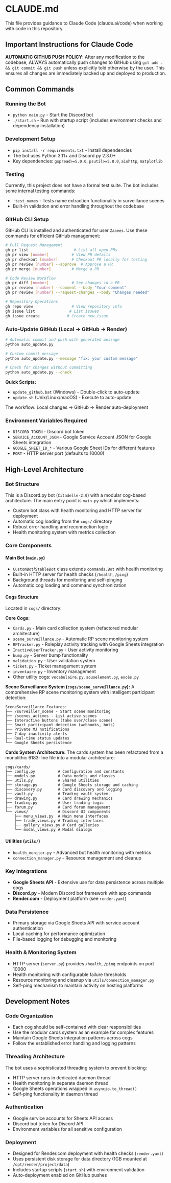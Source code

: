 # CLAUDE.md

This file provides guidance to Claude Code (claude.ai/code) when working with code in this repository.

## Important Instructions for Claude Code

**AUTOMATIC GITHUB PUSH POLICY**: After any modification to the codebase, ALWAYS automatically push changes to GitHub using `git add . && git commit && git push` unless explicitly told otherwise by the user. This ensures all changes are immediately backed up and deployed to production.

## Common Commands

### Running the Bot
- `python main.py` - Start the Discord bot
- `./start.sh` - Run with startup script (includes environment checks and dependency installation)

### Development Setup
- `pip install -r requirements.txt` - Install dependencies
- The bot uses Python 3.11+ and Discord.py 2.3.0+
- Key dependencies: `gspread>=5.0.0`, `psutil>=5.8.0`, `aiohttp`, `matplotlib`

### Testing
Currently, this project does not have a formal test suite. The bot includes some internal testing commands:
- `!test_names` - Tests name extraction functionality in surveillance scenes
- Built-in validation and error handling throughout the codebase

### GitHub CLI Setup
GitHub CLI is installed and authenticated for user `Zaaees`. Use these commands for efficient GitHub management:

```bash
# Pull Request Management
gh pr list                    # List all open PRs
gh pr view [number]          # View PR details
gh pr checkout [number]      # Checkout PR locally for testing
gh pr review [number] --approve  # Approve a PR
gh pr merge [number]         # Merge a PR

# Code Review Workflow
gh pr diff [number]          # See changes in a PR
gh pr review [number] --comment --body "Your comment"
gh pr review [number] --request-changes --body "Changes needed"

# Repository Operations
gh repo view                 # View repository info
gh issue list               # List issues
gh issue create            # Create new issue
```

### Auto-Update GitHub (Local → GitHub → Render)
```bash
# Automatic commit and push with generated message
python auto_update.py

# Custom commit message
python auto_update.py --message "fix: your custom message"

# Check for changes without committing
python auto_update.py --check
```

**Quick Scripts:**
- `update_github.bat` (Windows) - Double-click to auto-update
- `update.sh` (Unix/Linux/macOS) - Execute to auto-update

The workflow: Local changes → GitHub → Render auto-deployment

### Environment Variables Required
- `DISCORD_TOKEN` - Discord bot token
- `SERVICE_ACCOUNT_JSON` - Google Service Account JSON for Google Sheets integration
- `GOOGLE_SHEET_ID_*` - Various Google Sheet IDs for different features
- `PORT` - HTTP server port (defaults to 10000)

## High-Level Architecture

### Bot Structure
This is a Discord.py bot (`Citadelle-2.0`) with a modular cog-based architecture. The main entry point is `main.py` which implements:

- Custom bot class with health monitoring and HTTP server for deployment
- Automatic cog loading from the `cogs/` directory
- Robust error handling and reconnection logic
- Health monitoring system with metrics collection

### Core Components

#### Main Bot (`main.py`)
- `CustomBot`/`StableBot` class extends `commands.Bot` with health monitoring
- Built-in HTTP server for health checks (`/health`, `/ping`)
- Background threads for monitoring and self-pinging
- Automatic cog loading and command synchronization

#### Cogs Structure
Located in `cogs/` directory:

**Core Cogs:**
- `Cards.py` - Main card collection system (refactored modular architecture)
- `scene_surveillance.py` - Automatic RP scene monitoring system
- `RPTracker.py` - Roleplay activity tracking with Google Sheets integration
- `InactiveUserTracker.py` - User activity monitoring
- `bump.py` - Server bump functionality
- `validation.py` - User validation system
- `ticket.py` - Ticket management system
- `inventaire.py` - Inventory management
- Other utility cogs: `vocabulaire.py`, `souselement.py`, `excès.py`

**Scene Surveillance System (`cogs/scene_surveillance.py`):**
A comprehensive RP scene monitoring system with intelligent participant detection:

```
SceneSurveillance Features:
├── /surveiller_scene - Start scene monitoring
├── /scenes_actives - List active scenes
├── Interactive buttons (take over/close scene)
├── Smart participant detection (webhooks, bots)
├── Private MJ notifications
├── 7-day inactivity alerts
├── Real-time status updates
└── Google Sheets persistence
```

**Cards System Architecture:**
The cards system has been refactored from a monolithic 6183-line file into a modular architecture:

```
cogs/cards/
├── config.py          # Configuration and constants
├── models.py          # Data models and classes  
├── utils.py           # Shared utilities
├── storage.py         # Google Sheets storage and caching
├── discovery.py       # Card discovery and logging
├── vault.py           # Trading vault system
├── drawing.py         # Card drawing mechanics
├── trading.py         # User trading logic
├── forum.py           # Card forum management
└── views/             # Discord UI components
    ├── menu_views.py  # Main menu interfaces
    ├── trade_views.py # Trading interfaces
    ├── gallery_views.py # Card galleries
    └── modal_views.py # Modal dialogs
```

#### Utilities (`utils/`)
- `health_monitor.py` - Advanced bot health monitoring with metrics
- `connection_manager.py` - Resource management and cleanup

### Key Integrations
- **Google Sheets API** - Extensive use for data persistence across multiple cogs
- **Discord.py** - Modern Discord bot framework with app commands
- **Render.com** - Deployment platform (see `render.yaml`)

### Data Persistence
- Primary storage via Google Sheets API with service account authentication
- Local caching for performance optimization
- File-based logging for debugging and monitoring

### Health & Monitoring System
- HTTP server (`server.py`) provides `/health`, `/ping` endpoints on port 10000
- Health monitoring with configurable failure thresholds
- Resource monitoring and cleanup via `utils/connection_manager.py`
- Self-ping mechanism to maintain activity on hosting platforms

## Development Notes

### Code Organization
- Each cog should be self-contained with clear responsibilities
- Use the modular cards system as an example for complex features
- Maintain Google Sheets integration patterns across cogs
- Follow the established error handling and logging patterns

### Threading Architecture
The bot uses a sophisticated threading system to prevent blocking:
- HTTP server runs in dedicated daemon thread
- Health monitoring in separate daemon thread
- Google Sheets operations wrapped in `asyncio.to_thread()`
- Self-ping functionality in daemon thread

### Authentication
- Google service accounts for Sheets API access
- Discord bot token for Discord API
- Environment variables for all sensitive configuration

### Deployment
- Designed for Render.com deployment with health checks (`render.yaml`)
- Uses persistent disk storage for data directory (1GB mounted at `/opt/render/project/data`)
- Includes startup scripts (`start.sh`) with environment validation
- Auto-deployment enabled on GitHub pushes